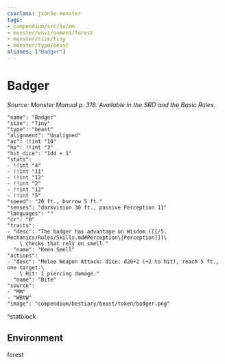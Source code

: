 ```yaml
---
cssclass: json5e-monster
tags:
- compendium/src/5e/mm
- monster/environment/forest
- monster/size/tiny
- monster/type/beast
aliases: ["Badger"]
---
```

# Badger
*Source: Monster Manual p. 318. Available in the SRD and the Basic Rules.*  

```statblock
"name": "Badger"
"size": "Tiny"
"type": "beast"
"alignment": "Unaligned"
"ac": !!int "10"
"hp": !!int "3"
"hit_dice": "1d4 + 1"
"stats":
- !!int "4"
- !!int "11"
- !!int "12"
- !!int "2"
- !!int "12"
- !!int "5"
"speed": "20 ft., burrow 5 ft."
"senses": "darkvision 30 ft., passive Perception 11"
"languages": ""
"cr": "0"
"traits":
- "desc": "The badger has advantage on Wisdom ([[/5. Mechanics/Rules/Skills.md#Perception\|Perception]])\
    \ checks that rely on smell."
  "name": "Keen Smell"
"actions":
- "desc": "Melee Weapon Attack: dice: d20+2 (+2 to hit), reach 5 ft., one target.\
    \ Hit: 1 piercing damage."
  "name": "Bite"
"source":
- "MM"
- "WBtW"
"image": "compendium/bestiary/beast/token/badger.png"
```
^statblock

## Environment

forest